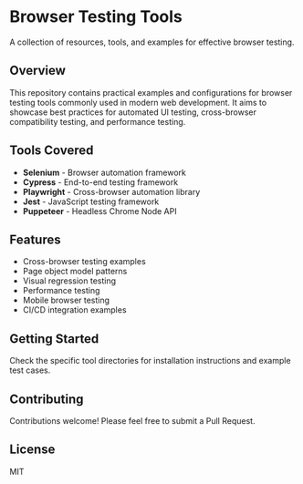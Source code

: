 # Browser Testing Tools

A collection of resources, tools, and examples for effective browser testing.

## Overview

This repository contains practical examples and configurations for browser testing tools commonly used in modern web development. It aims to showcase best practices for automated UI testing, cross-browser compatibility testing, and performance testing.

## Tools Covered

- **Selenium** - Browser automation framework
- **Cypress** - End-to-end testing framework
- **Playwright** - Cross-browser automation library
- **Jest** - JavaScript testing framework
- **Puppeteer** - Headless Chrome Node API

## Features

- Cross-browser testing examples
- Page object model patterns
- Visual regression testing
- Performance testing
- Mobile browser testing
- CI/CD integration examples

## Getting Started

Check the specific tool directories for installation instructions and example test cases.

## Contributing

Contributions welcome! Please feel free to submit a Pull Request.

## License

MIT